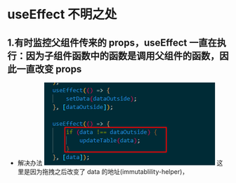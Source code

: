 # useEffect 不明之处

## 1.有时监控父组件传来的 props，useEffect 一直在执行：因为子组件函数中的函数是调用父组件的函数，因此一直改变 props

-   解决办法
    ![](img/useEffect-bug.png)
    这里是因为拖拽之后改变了 data 的地址(immutablility-helper)，
